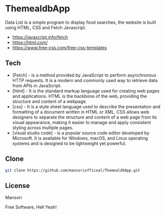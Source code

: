 # ThemealdbApp
Data List is a simple program to display food searches, the website is built using HTML, CSS and Fetch Javascript.

- https://javascript.info/fetch
- https://html.com/
- https://www.free-css.com/free-css-templates

## Tech
- [Fetch] - is a method provided by JavaScript to perform asynchronous HTTP requests. It is a modern and commonly used way to retrieve data from APIs in JavaScript.
- [html] - It is the standard markup language used for creating web pages and applications. HTML is the backbone of the web, providing the structure and content of a webpage.
- [css] - It is a style sheet language used to describe the presentation and formatting of a document written in HTML or XML. CSS allows web designers to separate the structure and content of a web page from its visual appearance, making it easier to manage and apply consistent styling across multiple pages.
- [visual studio code] - is a popular source code editor developed by Microsoft. It is available for Windows, macOS, and Linux operating systems and is designed to be lightweight yet powerful.

## Clone
```sh
git clone https://github.com/mansoriofficeal/ThemealdbApp.git
```

## License

Mansori

Free Software, Hell Yeah!
